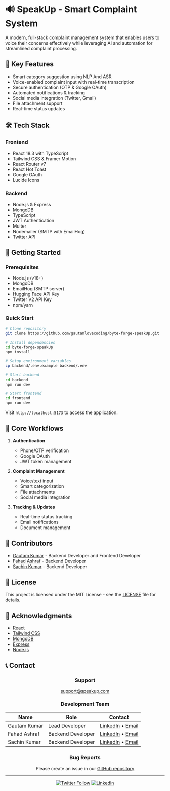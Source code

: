 # 🔊 SpeakUp - Smart Complaint System

A modern, full-stack complaint management system that enables users to voice their concerns effectively while leveraging AI and automation for streamlined complaint processing.

## 🌟 Key Features

- Smart category suggestion using NLP And ASR
- Voice-enabled complaint input with real-time transcription
- Secure authentication (OTP & Google OAuth)
- Automated notifications & tracking
- Social media integration (Twitter, Gmail)
- File attachment support
- Real-time status updates

## 🛠️ Tech Stack

### Frontend
- React 18.3 with TypeScript
- Tailwind CSS & Framer Motion
- React Router v7
- React Hot Toast
- Google OAuth
- Lucide Icons

### Backend
- Node.js & Express
- MongoDB
- TypeScript
- JWT Authentication
- Multer
- Nodemailer (SMTP with EmailHog)
- Twitter API

## 🚀 Getting Started

### Prerequisites
- Node.js (v18+)
- MongoDB
- EmailHog (SMTP server)
- Hugging Face API Key
- Twitter V2 API Key
- npm/yarn

### Quick Start
```bash
# Clone repository
git clone https://github.com/gautamlovecoding/byte-forge-speakUp.git

# Install dependencies
cd byte-forge-speakUp
npm install

# Setup environment variables
cp backend/.env.example backend/.env

# Start backend
cd backend
npm run dev

# Start frontend
cd frontend
npm run dev
```

Visit `http://localhost:5173` to access the application.

## 📱 Core Workflows

1. **Authentication**
   - Phone/OTP verification
   - Google OAuth
   - JWT token management

2. **Complaint Management**
   - Voice/text input
   - Smart categorization
   - File attachments
   - Social media integration

3. **Tracking & Updates**
   - Real-time status tracking
   - Email notifications
   - Document management

## 👥 Contributors

- [Gautam Kumar](gautam.kumar@dhwaniris.com) - Backend Developer and Frontend Developer
- [Fahad Ashraf](fahad.ashraf@dhwaniris.com) - Backend Developer
- [Sachin Kumar](sachin.kumar@dhwaniris.com) - Backend Developer

## 📄 License

This project is licensed under the MIT License - see the [LICENSE](LICENSE) file for details.

## 🙏 Acknowledgments

- [React](https://reactjs.org/)
- [Tailwind CSS](https://tailwindcss.com/)
- [MongoDB](https://www.mongodb.com/)
- [Express](https://expressjs.com/)
- [Node.js](https://nodejs.org/)

## 📞 Contact

<div align="center">

### Support
support@speakup.com

### Development Team
| Name | Role | Contact |
|------|------|---------|
| Gautam Kumar | Lead Developer | [LinkedIn](https://www.linkedin.com/in/gautam-kumar-0b8a05151/) • [Email](mailto:gautam.kumar@dhwaniris.com) |
| Fahad Ashraf | Backend Developer | [LinkedIn](https://www.linkedin.com/in/fahad-ashraf-1bb481209) • [Email](mailto:fahad@dhwaniris.com) |
| Sachin Kumar | Backend Developer | [LinkedIn](https://www.linkedin.com/in/sachin-kumar-0b8a05151/) • [Email](mailto:sachin.nadge@dhwaniris.com) |

### Bug Reports
Please create an issue in our [GitHub repository](https://github.com/gautamlovecoding/byte-forge-speakUp/issues)

---

[![Twitter Follow](https://img.shields.io/twitter/follow/speakup?style=social)](https://twitter.com/speakup)
[![LinkedIn](https://img.shields.io/badge/LinkedIn-Connect-blue)](https://linkedin.com/company/speakup)

</div>







